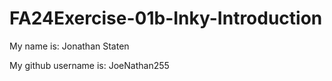 # FA24Exercise-01b-Inky-Introduction

My name is:
Jonathan Staten

My github username is:
JoeNathan255

